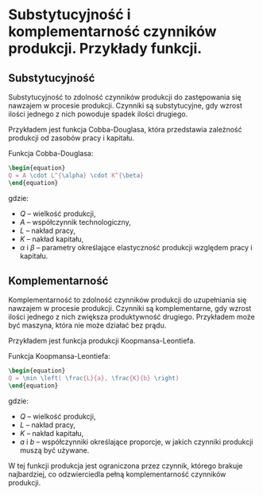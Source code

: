 # Substytucyjność i komplementarność czynników produkcji. Przykłady funkcji.

## Substytucyjność

Substytucyjność to zdolność czynników produkcji do zastępowania się nawzajem w procesie produkcji. Czynniki są
substytucyjne, gdy wzrost ilości jednego z nich powoduje spadek ilości drugiego.

Przykładem jest funkcja Cobba-Douglasa, która przedstawia zależność produkcji od zasobów pracy i kapitału.

Funkcja Cobba-Douglasa:

```tex
\begin{equation}
Q = A \cdot L^{\alpha} \cdot K^{\beta}
\end{equation}
```

gdzie:

- $Q$ – wielkość produkcji,
- $A$ – współczynnik technologiczny,
- $L$ – nakład pracy,
- $K$ – nakład kapitału,
- $\alpha$ i $\beta$ – parametry określające elastyczność produkcji względem pracy i kapitału.

## Komplementarność

Komplementarność to zdolność czynników produkcji do uzupełniania się nawzajem w procesie produkcji. Czynniki są
komplementarne, gdy wzrost ilości jednego z nich zwiększa produktywność drugiego. Przykładem może być maszyna, która nie
może działać bez prądu.

Przykładem jest funkcja produkcji Koopmansa-Leontiefa.

Funkcja Koopmansa-Leontiefa:

```tex
\begin{equation}
Q = \min \left( \frac{L}{a}, \frac{K}{b} \right)
\end{equation}
```

gdzie:

- $Q$ – wielkość produkcji,
- $L$ – nakład pracy,
- $K$ – nakład kapitału,
- $a$ i $b$ – współczynniki określające proporcje, w jakich czynniki produkcji muszą być używane.

W tej funkcji produkcja jest ograniczona przez czynnik, którego brakuje najbardziej, co odzwierciedla pełną
komplementarność czynników produkcji.